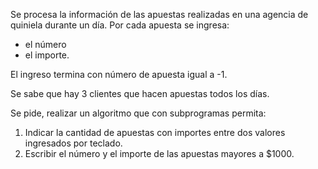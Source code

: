 Se procesa la información de las apuestas realizadas en una agencia de quiniela durante un día. Por cada apuesta se ingresa:

- el número
- el importe.

El ingreso termina con número de apuesta igual a -1.

Se sabe que hay 3 clientes que hacen apuestas todos los días.

Se pide, realizar un algoritmo que con subprogramas permita:

1.  Indicar la cantidad de apuestas con importes entre dos valores ingresados por teclado.
2.  Escribir el número y el importe de las apuestas mayores a $1000.
